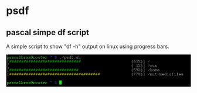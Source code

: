 # psdf
pascal simpe df script
---
A simple script to show "df -h" output on linux using progress bars.

![output preview](https://raw.githubusercontent.com/pascalbrax/psdf/master/psdfcolors.PNG)
